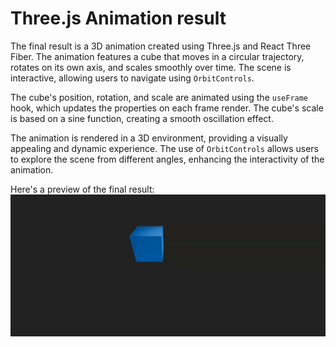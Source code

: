 # Three.js Animation result

The final result is a 3D animation created using Three.js and React Three Fiber.
The animation features a cube that moves in a circular trajectory, rotates on its
own axis, and scales smoothly over time. The scene is interactive, allowing users
to navigate using `OrbitControls`.

The cube's position, rotation, and scale are animated using the `useFrame` hook,
which updates the properties on each frame render. The cube's scale is based on a
sine function, creating a smooth oscillation effect.

The animation is rendered in a 3D environment, providing a visually appealing and
dynamic experience. The use of `OrbitControls` allows users to explore the scene
from different angles, enhancing the interactivity of the animation.

Here's a preview of the final result:
![Final Result](docs/animation.gif)

